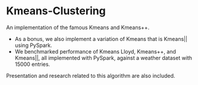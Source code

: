 # Kmeans-Clustering
An implementation of the famous Kmeans and Kmeans++.  

* As a bonus, we also implement a variation of Kmeans that is Kmeans|| using PySpark. 
* We benchmarked performance of Kmeans Lloyd, Kmeans++, and Kmeans||, all implemented with PySpark, against a weather dataset with 15000 entries.

Presentation and research related to this algorithm are also included.
